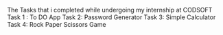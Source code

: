 The Tasks that i completed while undergoing my internship at CODSOFT
Task 1 : To DO App
Task 2: Password Generator
Task 3: Simple Calculator
Task 4: Rock Paper Scissors Game
